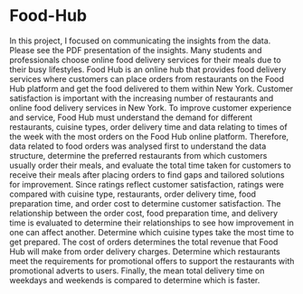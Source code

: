 # Food-Hub
In this project, I focused on communicating the insights from the data. Please see the PDF presentation of the insights.
Many students and professionals choose online food delivery services for their meals due to their busy lifestyles. Food Hub is an online hub that provides food delivery services where customers can place orders from restaurants on the Food Hub platform and get the food delivered to them within New York. Customer satisfaction is important with the increasing number of restaurants and online food delivery services in New York. To improve customer experience and service, Food Hub must understand the demand for different restaurants, cuisine types, order delivery time and data relating to times of the week with the most orders on the Food Hub online platform. Therefore, data related to food orders was analysed first to understand the data structure, determine the preferred restaurants from which customers usually order their meals, and evaluate the total time taken for customers to receive their meals after placing orders to find gaps and tailored solutions for improvement. Since ratings reflect customer satisfaction, ratings were compared with cuisine type, restaurants, order delivery time, food preparation time, and order cost to determine customer satisfaction.
The relationship between the order cost, food preparation time, and delivery time is evaluated to determine their relationships to see how improvement in one can affect another. Determine which cuisine types take the most time to get prepared. The cost of orders determines the total revenue that Food Hub will make from order delivery 
charges. Determine which restaurants meet the requirements for promotional offers to support the restaurants with promotional adverts to users. Finally, the mean total delivery time on weekdays and weekends is compared to determine which is faster.
